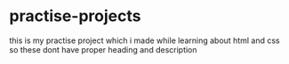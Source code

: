 # practise-projects
this is my practise project which i  made while learning about html and css so these dont have proper heading and description
